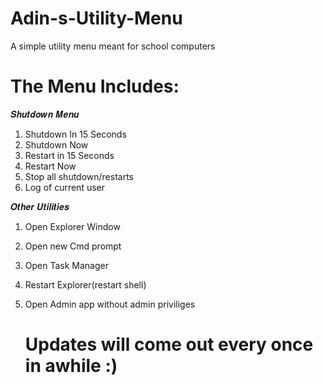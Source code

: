 # Adin-s-Utility-Menu
A simple utility menu meant for school computers
# The Menu Includes:

𝑺𝒉𝒖𝒕𝒅𝒐𝒘𝒏 𝑴𝒆𝒏𝒖
1) Shutdown In 15 Seconds
2) Shutdown Now
3) Restart in 15 Seconds
4) Restart Now
5) Stop all shutdown/restarts
6) Log of current user

𝑶𝒕𝒉𝒆𝒓 𝑼𝒕𝒊𝒍𝒊𝒕𝒊𝒆𝒔
1) Open Explorer Window
2) Open new Cmd prompt
3) Open Task Manager
4) Restart Explorer(restart shell)
5) Open Admin app without admin priviliges



   # Updates will come out every once in awhile :)
